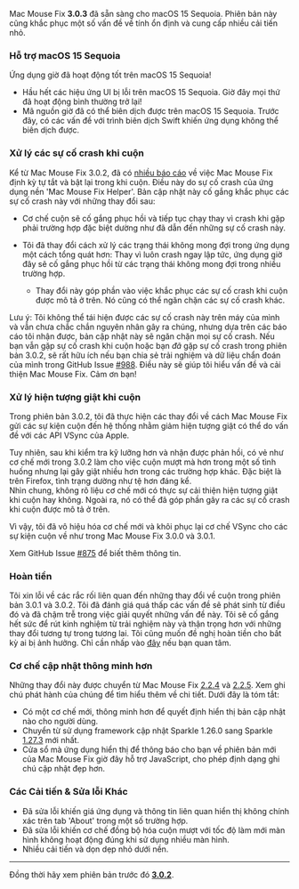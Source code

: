 Mac Mouse Fix **3.0.3** đã sẵn sàng cho macOS 15 Sequoia. Phiên bản này cũng khắc phục một số vấn đề về tính ổn định và cung cấp nhiều cải tiến nhỏ.

### Hỗ trợ macOS 15 Sequoia

Ứng dụng giờ đã hoạt động tốt trên macOS 15 Sequoia!

- Hầu hết các hiệu ứng UI bị lỗi trên macOS 15 Sequoia. Giờ đây mọi thứ đã hoạt động bình thường trở lại!
- Mã nguồn giờ đã có thể biên dịch được trên macOS 15 Sequoia. Trước đây, có các vấn đề với trình biên dịch Swift khiến ứng dụng không thể biên dịch được.

### Xử lý các sự cố crash khi cuộn

Kể từ Mac Mouse Fix 3.0.2, đã có [nhiều báo cáo](https://github.com/noah-nuebling/mac-mouse-fix/issues/988) về việc Mac Mouse Fix định kỳ tự tắt và bật lại trong khi cuộn. Điều này do sự cố crash của ứng dụng nền 'Mac Mouse Fix Helper'. Bản cập nhật này cố gắng khắc phục các sự cố crash này với những thay đổi sau:

- Cơ chế cuộn sẽ cố gắng phục hồi và tiếp tục chạy thay vì crash khi gặp phải trường hợp đặc biệt dường như đã dẫn đến những sự cố crash này.
- Tôi đã thay đổi cách xử lý các trạng thái không mong đợi trong ứng dụng một cách tổng quát hơn: Thay vì luôn crash ngay lập tức, ứng dụng giờ đây sẽ cố gắng phục hồi từ các trạng thái không mong đợi trong nhiều trường hợp.
    
    - Thay đổi này góp phần vào việc khắc phục các sự cố crash khi cuộn được mô tả ở trên. Nó cũng có thể ngăn chặn các sự cố crash khác.

Lưu ý: Tôi không thể tái hiện được các sự cố crash này trên máy của mình và vẫn chưa chắc chắn nguyên nhân gây ra chúng, nhưng dựa trên các báo cáo tôi nhận được, bản cập nhật này sẽ ngăn chặn mọi sự cố crash. Nếu bạn vẫn gặp sự cố crash khi cuộn hoặc bạn *đã* gặp sự cố crash trong phiên bản 3.0.2, sẽ rất hữu ích nếu bạn chia sẻ trải nghiệm và dữ liệu chẩn đoán của mình trong GitHub Issue [#988](https://github.com/noah-nuebling/mac-mouse-fix/issues/988). Điều này sẽ giúp tôi hiểu vấn đề và cải thiện Mac Mouse Fix. Cảm ơn bạn!

### Xử lý hiện tượng giật khi cuộn

Trong phiên bản 3.0.2, tôi đã thực hiện các thay đổi về cách Mac Mouse Fix gửi các sự kiện cuộn đến hệ thống nhằm giảm hiện tượng giật có thể do vấn đề với các API VSync của Apple.

Tuy nhiên, sau khi kiểm tra kỹ lưỡng hơn và nhận được phản hồi, có vẻ như cơ chế mới trong 3.0.2 làm cho việc cuộn mượt mà hơn trong một số tình huống nhưng lại gây giật nhiều hơn trong các trường hợp khác. Đặc biệt là trên Firefox, tình trạng dường như tệ hơn đáng kể. \
Nhìn chung, không rõ liệu cơ chế mới có thực sự cải thiện hiện tượng giật khi cuộn hay không. Ngoài ra, nó có thể đã góp phần gây ra các sự cố crash khi cuộn được mô tả ở trên.

Vì vậy, tôi đã vô hiệu hóa cơ chế mới và khôi phục lại cơ chế VSync cho các sự kiện cuộn về như trong Mac Mouse Fix 3.0.0 và 3.0.1.

Xem GitHub Issue [#875](https://github.com/noah-nuebling/mac-mouse-fix/issues/875) để biết thêm thông tin.

### Hoàn tiền

Tôi xin lỗi về các rắc rối liên quan đến những thay đổi về cuộn trong phiên bản 3.0.1 và 3.0.2. Tôi đã đánh giá quá thấp các vấn đề sẽ phát sinh từ điều đó và đã chậm trễ trong việc giải quyết những vấn đề này. Tôi sẽ cố gắng hết sức để rút kinh nghiệm từ trải nghiệm này và thận trọng hơn với những thay đổi tương tự trong tương lai. Tôi cũng muốn đề nghị hoàn tiền cho bất kỳ ai bị ảnh hưởng. Chỉ cần nhấp vào [đây](https://redirect.macmousefix.com/?target=mmf-apply-for-refund) nếu bạn quan tâm.

### Cơ chế cập nhật thông minh hơn

Những thay đổi này được chuyển từ Mac Mouse Fix [2.2.4](https://github.com/noah-nuebling/mac-mouse-fix/releases/tag/2.2.4) và [2.2.5](https://github.com/noah-nuebling/mac-mouse-fix/releases/tag/2.2.5). Xem ghi chú phát hành của chúng để tìm hiểu thêm về chi tiết. Dưới đây là tóm tắt:

- Có một cơ chế mới, thông minh hơn để quyết định hiển thị bản cập nhật nào cho người dùng.
- Chuyển từ sử dụng framework cập nhật Sparkle 1.26.0 sang Sparkle [1.27.3](https://github.com/sparkle-project/Sparkle/releases/tag/1.27.3) mới nhất.
- Cửa sổ mà ứng dụng hiển thị để thông báo cho bạn về phiên bản mới của Mac Mouse Fix giờ đây hỗ trợ JavaScript, cho phép định dạng ghi chú cập nhật đẹp hơn.

### Các Cải tiến & Sửa lỗi Khác

- Đã sửa lỗi khiến giá ứng dụng và thông tin liên quan hiển thị không chính xác trên tab 'About' trong một số trường hợp.
- Đã sửa lỗi khiến cơ chế đồng bộ hóa cuộn mượt với tốc độ làm mới màn hình không hoạt động đúng khi sử dụng nhiều màn hình.
- Nhiều cải tiến và dọn dẹp nhỏ dưới nền.

---

Đồng thời hãy xem phiên bản trước đó [**3.0.2**](https://github.com/noah-nuebling/mac-mouse-fix/releases/tag/3.0.2).